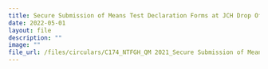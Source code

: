 ```yaml
---
title: Secure Submission of Means Test Declaration Forms at JCH Drop Off Box
date: 2022-05-01
layout: file
description: ""
image: ""
file_url: /files/circulars/C174_NTFGH_QM 2021_Secure Submission of Means Test Declaration Forms.pdf
---
```

